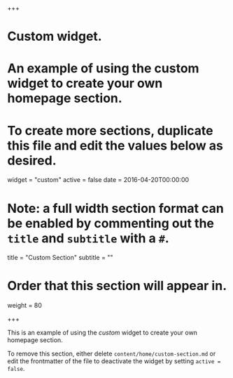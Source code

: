 +++
# Custom widget.
# An example of using the custom widget to create your own homepage section.
# To create more sections, duplicate this file and edit the values below as desired.
widget = "custom"
active = false
date = 2016-04-20T00:00:00

# Note: a full width section format can be enabled by commenting out the `title` and `subtitle` with a `#`.
title = "Custom Section"
subtitle = ""

# Order that this section will appear in.
weight = 80

+++

This is an example of using the *custom* widget to create your own homepage section.

To remove this section, either delete `content/home/custom-section.md` or edit the frontmatter of the file to deactivate the widget by setting `active = false`.
